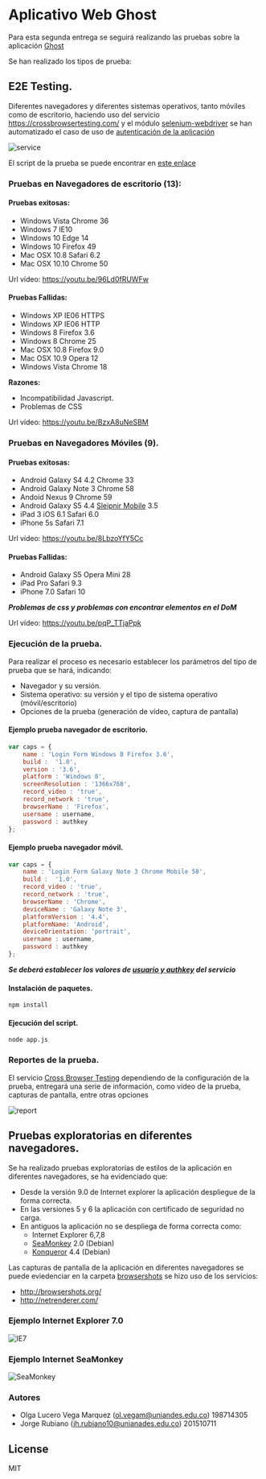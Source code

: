 # Aplicativo Web Ghost

Para esta segunda entrega se seguirá realizando las pruebas sobre la aplicación [Ghost]

Se han realizado los tipos de prueba:

## E2E Testing.

Diferentes navegadores y diferentes sistemas operativos, tanto móviles como de escritorio, haciendo uso del servicio https://crossbrowsertesting.com/ y 
el módulo [selenium-webdriver] se han automatizado el caso de uso de [autenticación de la aplicación]

![service](https://github.com/jhrubiano10/pruebas_automaticas/blob/master/reporte_02/aplicativo_web/img/Imagen_servicio_crossbrowser.png?raw=true)

El script de la prueba se puede encontrar en [este enlace]


### Pruebas en Navegadores de escritorio (13):

#### Pruebas exitosas:

* Windows Vista Chrome 36
* Windows 7 IE10
* Windows 10 Edge 14
* Windows 10 Firefox 49
* Mac OSX 10.8 Safari 6.2
* Mac OSX 10.10 Chrome 50

Url vídeo: https://youtu.be/96Ld0fRUWFw


#### Pruebas Fallidas:

* Windows XP IE06 HTTPS
* Windows XP IE06 HTTP
* Windows 8 Firefox 3.6
* Windows 8 Chrome 25
* Mac OSX 10.8 Firefox 9.0
* Mac OSX 10.9 Opera 12
* Windows Vista Chrome 18

**Razones:**

* Incompatibilidad Javascript.
* Problemas de CSS

Url vídeo: https://youtu.be/BzxA8uNeSBM

### Pruebas en Navegadores Móviles (9).

#### Pruebas exitosas:

* Android Galaxy S4 4.2 Chrome 33
* Android Galaxy Note 3 Chrome 58
* Andoid Nexus 9 Chrome 59
* Android Galaxy S5 4.4 [Sleipnir Mobile] 3.5
* iPad 3 iOS 6.1 Safari 6.0
* iPhone 5s Safari 7.1

Url vídeo: https://youtu.be/8LbzoYfY5Cc

#### Pruebas Fallidas:

* Android Galaxy S5 Opera Mini 28
* iPad Pro Safari 9.3
* iPhone 7.0 Safari 10

***Problemas de css y problemas con encontrar elementos en el DoM***

Url vídeo: https://youtu.be/pqP_TTjaPpk

### Ejecución de la prueba.

Para realizar el proceso es necesario establecer los parámetros del tipo de prueba que se hará, indicando:

* Navegador y su versión.
* Sistema operativo: su versión y el tipo de sistema operativo (móvil/escritorio)
* Opciones de la prueba (generación de vídeo, captura de pantalla)

#### Ejemplo prueba navegador de escritorio.

```js
var caps = {
    name : 'Login Form Windows 8 Firefox 3.6',
    build :  '1.0',
    version : '3.6', 
    platform : 'Windows 8', 
    screenResolution : '1366x768',
    record_video : 'true',
    record_network : 'true',
    browserName : 'Firefox',
    username : username,
    password : authkey
};
```

#### Ejemplo prueba navegador móvil.

```js
var caps = {
    name : 'Login Form Galaxy Note 3 Chrome Mobile 58',
    build :  '1.0',
    record_video : 'true',
    record_network : 'true',
    browserName : 'Chrome',
    deviceName : 'Galaxy Note 3',
    platformVersion : '4.4',
    platformName: 'Android',
    deviceOrientation: 'portrait',
    username : username,
    password : authkey
};
```

***Se deberá establecer los valores de [usuario y authkey] del servicio***

#### Instalación de paquetes.

```
npm install
```

#### Ejecución del script.

```
node app.js
```

### Reportes de la prueba.

El servicio [Cross Browser Testing] dependiendo de la configuración de la prueba, entregará una serie de información, como vídeo de la prueba, capturas de pantalla, entre otras opciones

![report](https://github.com/jhrubiano10/pruebas_automaticas/blob/master/reporte_02/aplicativo_web/img/Ejemplo_reporte.png?raw=true)


## Pruebas exploratorias en diferentes navegadores.

Se ha realizado pruebas exploratorias de estilos de la aplicación en diferentes navegadores, se ha evidenciado que:

* Desde la versión 9.0 de Internet explorer la aplicación despliegue de la forma correcta.
* En las versiones 5 y 6 la aplicación con certificado de seguridad no carga.
* En antiguos la aplicación no se despliega de forma correcta como:
  * Internet Explorer 6,7,8
  * [SeaMonkey] 2.0 (Debian)
  * [Konqueror] 4.4 (Debian)

Las capturas de pantalla de la aplicación en diferentes navegadores se puede eviedenciar en la carpeta [browsershots] se hizo uso de los servicios:

* http://browsershots.org/
* http://netrenderer.com/

### Ejemplo Internet Explorer 7.0

![IE7](https://github.com/jhrubiano10/pruebas_automaticas/blob/master/reporte_02/aplicativo_web/browsershots/08_Internet_Explorer_07.png?raw=true)

### Ejemplo Internet SeaMonkey

![SeaMonkey](https://github.com/jhrubiano10/pruebas_automaticas/blob/master/reporte_02/aplicativo_web/browsershots/03_SeaMonkey%202.0.14_Debian.png?raw=true)


### Autores

* Olga Lucero Vega Marquez (ol.vegam@uniandes.edu.co) 198714305
* Jorge Rubiano (jh.rubiano10@unianades.edu.co) 201510711


License
----
MIT

[Ghost]:https://ghost.org/es/
[selenium-webdriver]:https://www.npmjs.com/package/selenium-webdriver
[este enlace]:https://github.com/jhrubiano10/pruebas_automaticas/blob/master/reporte_02/aplicativo_web/crossbrowser/app.js
[Sleipnir Mobile]:https://play.google.com/store/apps/details?id=jp.co.fenrir.android.sleipnir&hl=es
[Cross Browser Testing]:https://crossbrowsertesting.com/
[autenticación de la aplicación]:https://github.com/jhrubiano10/pruebas_automaticas/blob/master/reporte_02/aplicativo_web/crossbrowser/app.js#L48
[usuario y authkey]:https://github.com/jhrubiano10/pruebas_automaticas/blob/master/reporte_02/aplicativo_web/crossbrowser/app.js#L7
[SeaMonkey]:https://www.seamonkey-project.org/
[Konqueror]:https://konqueror.org/features/browser.php
[browsershots]:https://github.com/jhrubiano10/pruebas_automaticas/tree/master/reporte_02/aplicativo_web/browsershots
